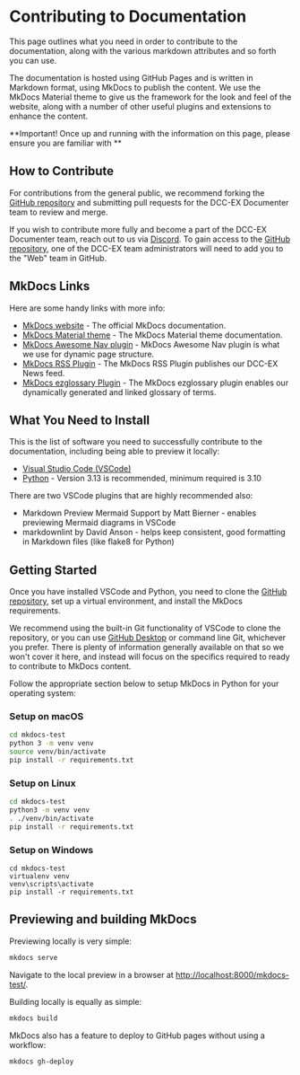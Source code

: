# Contributing to Documentation

This page outlines what you need in order to contribute to the documentation, along with the various markdown attributes and so forth you can use.

The documentation is hosted using GitHub Pages and is written in Markdown format, using MkDocs to publish the content. We use the MkDocs Material theme to give us the framework for the look and feel of the website, along with a number of other useful plugins and extensions to enhance the content.

**Important! Once up and running with the information on this page, please ensure you are familiar with **

## How to Contribute

For contributions from the general public, we recommend forking the [GitHub repository](https://github.com/DCC-EX/dcc-ex.github.io) and submitting pull requests for the DCC-EX Documenter team to review and merge.

If you wish to contribute more fully and become a part of the DCC-EX Documenter team, reach out to us via [Discord](https://discord.gg/y2sB4Fp). To gain access to the [GitHub repository](https://github.com/DCC-EX/dcc-ex.github.io), one of the DCC-EX team administrators will need to add you to the "Web" team in GitHub.

## MkDocs Links

Here are some handy links with more info:

- [MkDocs website](https://www.mkdocs.org/) - The official MkDocs documentation.
- [MkDocs Material theme](https://squidfunk.github.io/mkdocs-material/) - The MkDocs Material theme documentation.
- [MkDocs Awesome Nav plugin](https://lukasgeiter.github.io/mkdocs-awesome-nav/) - MkDocs Awesome Nav plugin is what we use for dynamic page structure.
- [MkDocs RSS Plugin](https://guts.github.io/mkdocs-rss-plugin/) - The MkDocs RSS Plugin publishes our DCC-EX News feed.
- [MkDocs ezglossary Plugin](https://realtimeprojects.github.io/mkdocs-ezglossary/) - The MkDocs ezglossary plugin enables our dynamically generated and linked glossary of terms.

## What You Need to Install

This is the list of software you need to successfully contribute to the documentation, including being able to preview it locally:

- [Visual Studio Code (VSCode)](https://code.visualstudio.com/)
- [Python](https://www.python.org/) - Version 3.13 is recommended, minimum required is 3.10

There are two VSCode plugins that are highly recommended also:

- Markdown Preview Mermaid Support by Matt Bierner - enables previewing Mermaid diagrams in VSCode
- markdownlint by David Anson - helps keep consistent, good formatting in Markdown files (like flake8 for Python)

## Getting Started

Once you have installed VSCode and Python, you need to clone the [GitHub repository](https://github.com/DCC-EX/dcc-ex.github.io), set up a virtual environment, and install the MkDocs requirements.

We recommend using the built-in Git functionality of VSCode to clone the repository, or you can use [GitHub Desktop](https://github.com/apps/desktop) or command line Git, whichever you prefer. There is plenty of information generally available on that so we won't cover it here, and instead will focus on the specifics required to ready to contribute to MkDocs content.

Follow the appropriate section below to setup MkDocs in Python for your operating system:

### Setup on macOS

```bash
cd mkdocs-test
python 3 -m venv venv
source venv/bin/activate
pip install -r requirements.txt
```

### Setup on Linux

``` bash
cd mkdocs-test
python3 -m venv venv
. ./venv/bin/activate
pip install -r requirements.txt
```

### Setup on Windows

```console
cd mkdocs-test
virtualenv venv
venv\scripts\activate
pip install -r requirements.txt
```

## Previewing and building MkDocs

Previewing locally is very simple:

```bash
mkdocs serve
```

Navigate to the local preview in a browser at <http://localhost:8000/mkdocs-test/>.

Building locally is equally as simple:

```bash
mkdocs build
```

MkDocs also has a feature to deploy to GitHub pages without using a workflow:

```bash
mkdocs gh-deploy
```
